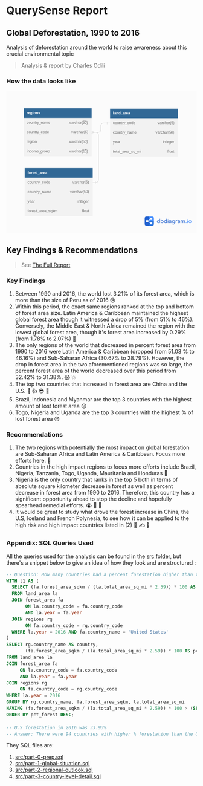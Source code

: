 # QuerySense Report
## Global Deforestation, 1990 to 2016

Analysis of deforestation around the world to raise awareness about this crucial environmental topic

> Analysis & report by Charles Odili

### How the data looks like
![ER disgram](query-sense-report-erd.png)

## Key Findings & Recommendations

> See [The Full Report](querysense-1990-2016-deforestation-report.pdf)

### Key Findings

1.  Between 1990 and 2016, the world lost 3.21% of its forest area, which is more than the size of Peru as of 2016 :cry:
2.  Within this period, the exact same regions ranked at the top and bottom of forest area size. Latin America & Caribbean maintained the highest global forest area though it witnessed a drop of 5% (from 51% to 46%). Conversely, the Middle East & North Africa remained the region with the lowest global forest area, though it's forest area increased by 0.29% (from 1.78% to 2.07%) :yawning_face:
3.  The only regions of the world that decreased in percent forest area from 1990 to 2016 were Latin America & Caribbean (dropped from 51.03 % to 46.16%) and Sub-Saharan Africa (30.67% to 28.79%). However, the drop in forest area in the two aforementioned regions was so large, the percent forest area of the world decreased over this period from 32.42% to 31.38%. :scream: :boom:
4.  The top two countries that increased in forest area are China and the U.S. :clap: :thumbsup: :sunglasses: :raised_hands:
5.  Brazil, Indonesia and Myanmar are the top 3 countries with the highest amount of lost forest area :sweat:
6.  Togo, Nigeria and Uganda are the top 3 countries with the highest % of lost forest area :sweat:


### Recommendations

1.  The two regions with potentially the most impact on global forestation are Sub-Saharan Africa and Latin America & Caribbean. Focus more efforts here. :muscle:
2.  Countries in the high impact regions to focus more efforts include Brazil, Nigeria, Tanzania, Togo, Uganda, Mauritania and Honduras :pray:
3.  Nigeria is the only country that ranks in the top 5 both in terms of absolute square kilometer decrease in forest as well as percent decrease in forest area from 1990 to 2016. Therefore, this country has a significant opportunity ahead to stop the decline and hopefully spearhead remedial efforts. :sob: :crossed_fingers: :pray: 
4.  It would be great to study what drove the forest increase in China, the U.S, Iceland and French Polynesia, to see how it can be applied to the high risk and high impact countries listed in (2) :thinking: :writing_hand: :brain:


### Appendix: SQL Queries Used
All the queries used for the analysis can be found in the [src folder](/src), but there's a snippet below to give an idea of how they look and are structured :

```sql
-- Question: How many countries had a percent forestation higher than the United States in 2016?
WITH t1 AS (
  SELECT (fa.forest_area_sqkm / (la.total_area_sq_mi * 2.59)) * 100 AS us_pct_forest
  FROM land_area la
  JOIN forest_area fa
       ON la.country_code = fa.country_code
       AND la.year = fa.year
  JOIN regions rg
       ON fa.country_code = rg.country_code
  WHERE la.year = 2016 AND fa.country_name = 'United States'
)
SELECT rg.country_name AS country,
       (fa.forest_area_sqkm / (la.total_area_sq_mi * 2.59)) * 100 AS pct_forest
FROM land_area la
JOIN forest_area fa
     ON la.country_code = fa.country_code
     AND la.year = fa.year
JOIN regions rg
     ON fa.country_code = rg.country_code
WHERE la.year = 2016
GROUP BY rg.country_name, fa.forest_area_sqkm, la.total_area_sq_mi
HAVING (fa.forest_area_sqkm / (la.total_area_sq_mi * 2.59)) * 100 > (SELECT * FROM t1)
ORDER BY pct_forest DESC;

-- U.S forestation in 2016 was 33.93%
-- Answer: There were 94 countries with higher % forestation than the U.S in 2016
```

They SQL files are:

1.  [src/part-0-prep.sql](src/part-0-prep.sql)
2.  [src/part-1-global-situation.sql](src/part-1-global-situation.sql)
3.  [src/part-2-regional-outlook.sql](src/part-2-regional-outlook.sql)
4.  [src/part-3-country-level-detail.sql](src/part-3-country-level-detail.sql)


